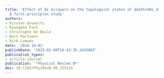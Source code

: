 ```yaml
---
title: 'Effect of Bi bilayers on the topological states of $mathrmBi_2mathrmSe_3$:
  A first-principles study'
authors:
- Kirsten Govaerts
- Kyungwha Park
- Christophe De Beule
- Bart Partoens
- Dirk Lamoen
date: '2014-10-01'
publishDate: '2025-02-09T16:43:35.242500Z'
publication_types:
- article-journal
publication: '*Physical Review B*'
doi: 10.1103/PhysRevB.90.155124
---
```

